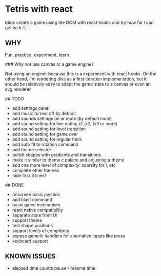 # Tetris with react

Idea: create a game using the DOM with react hooks and try how far I can get with it...

## WHY

Fun, practice, experiment, learn.

### Why not use canvas or a game engine?

Not using an enginer because this is a experiment with react hooks.
On the other hand, I'm rendering divs as a first iteration implementation, but it should be relatively easy to adapt the game state to a canvas or even an svg renderer.

## TODO

- add settings panel
- add music turned off by default
- add sounds settings on or mute (by default mute)
- add sound setting for line eating x1, x2, (x3 or more)
- add sound setting for level transition
- add sound setting for game over
- add sound setting for regular thick
- add auto fit to rotation command
- add theme selector
- polish shapes with gradients and transitions
- make it similar to theme c palace and adjusting a theme
- add one more level of complexity: scarsity for I, etc
- complete other themes
- hide first 3 lines?

## DONE

- onscreen basic joystick
- add blast command
- basic game mechanism
- react native compatibility
- separate state from UI
- support theme
- test shape positions
- support levels of complexity
- expose generic handlers for alternative inputs like press
- keyboard support

## KNOWN ISSUES

- elapsed time counts pause / resume time
